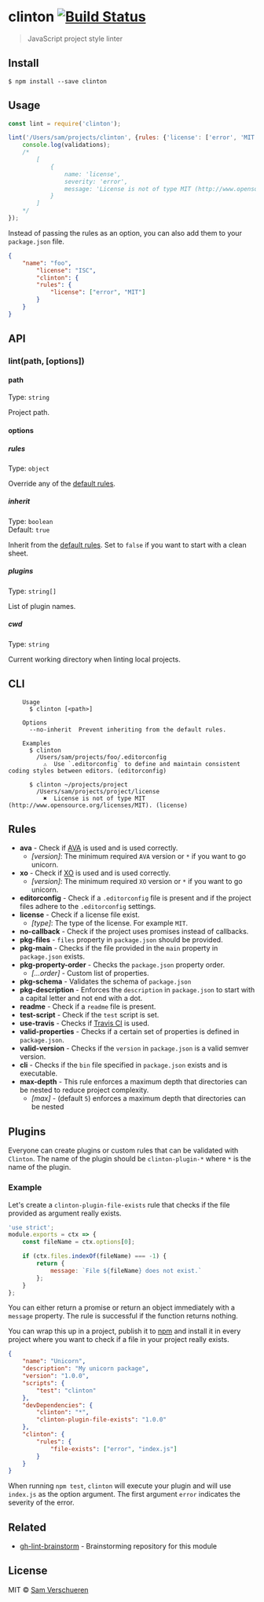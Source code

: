# clinton [![Build Status](https://travis-ci.org/SamVerschueren/clinton.svg?branch=master)](https://travis-ci.org/SamVerschueren/clinton)

> JavaScript project style linter


## Install

```
$ npm install --save clinton
```


## Usage

```js
const lint = require('clinton');

lint('/Users/sam/projects/clinton', {rules: {'license': ['error', 'MIT']}}).then(validations => {
	console.log(validations);
	/*
		[
			{
				name: 'license',
				severity: 'error',
				message: 'License is not of type MIT (http://www.opensource.org/licenses/MIT).'
			}
		]
	*/
});
```

Instead of passing the rules as an option, you can also add them to your `package.json` file.

```json
{
	"name": "foo",
		"license": "ISC",
		"clinton": {
		"rules": {
			"license": ["error", "MIT"]
		}
	}
}
```


## API

### lint(path, [options])

#### path

Type: `string`

Project path.

#### options

##### rules

Type: `object`

Override any of the [default rules](https://github.com/SamVerschueren/clinton/blob/master/config.js).

##### inherit

Type: `boolean`<br>
Default: `true`

Inherit from the [default rules](https://github.com/SamVerschueren/clinton/blob/master/config.js). Set to `false` if you want to start with a clean sheet.

##### plugins

Type: `string[]`

List of plugin names.

##### cwd

Type: `string`

Current working directory when linting local projects.


## CLI

```
	Usage
	  $ clinton [<path>]

	Options
	  --no-inherit  Prevent inheriting from the default rules.

	Examples
	  $ clinton
	    /Users/sam/projects/foo/.editorconfig
	      ⚠  Use `.editorconfig` to define and maintain consistent coding styles between editors. (editorconfig)

	  $ clinton ~/projects/project
	    /Users/sam/projects/project/license
	      ✖  License is not of type MIT (http://www.opensource.org/licenses/MIT). (license)
```


## Rules

- **ava** - Check if [AVA](https://github.com/avajs/ava) is used and is used correctly.
	- *[version]*: The minimum required `AVA` version or `*` if you want to go unicorn.
- **xo** - Check if [XO](https://github.com/sindresorhus/xo) is used and is used correctly.
	- *[version]*: The minimum required `XO` version or `*` if you want to go unicorn.
- **editorconfig** - Check if a `.editorconfig` file is present and if the project files adhere to the `.editorconfig` settings.
- **license** - Check if a license file exist.
	- *[type]*: The type of the license. For example `MIT`.
- **no-callback** - Check if the project uses promises instead of callbacks.
- **pkg-files** - `files` property in `package.json` should be provided.
- **pkg-main** - Checks if the file provided in the `main` property in `package.json` exists.
- **pkg-property-order** - Checks the `package.json` property order.
	- *[...order]* - Custom list of properties.
- **pkg-schema** - Validates the schema of `package.json`
- **pkg-description** - Enforces the `description` in `package.json` to start with a capital letter and not end with a dot.
- **readme** - Check if a `readme` file is present.
- **test-script** - Check if the `test` script is set.
- **use-travis** - Checks if [Travis CI](https://travis-ci.org/) is used.
- **valid-properties** - Checks if a certain set of properties is defined in `package.json`.
- **valid-version** - Checks if the `version` in `package.json` is a valid semver version.
- **cli** - Checks if the `bin` file specified in `package.json` exists and is executable.
- **max-depth** - This rule enforces a maximum depth that directories can be nested to reduce project complexity.
	- *[max]* - (default `5`) enforces a maximum depth that directories can be nested

## Plugins

Everyone can create plugins or custom rules that can be validated with `Clinton`. The name of the plugin should be
`clinton-plugin-*` where `*` is the name of the plugin.

### Example

Let's create a `clinton-plugin-file-exists` rule that checks if the file provided as argument really exists.

```js
'use strict';
module.exports = ctx => {
	const fileName = ctx.options[0];

	if (ctx.files.indexOf(fileName) === -1) {
		return {
			message: `File ${fileName} does not exist.`
		};
	}
};
```

You can either return a promise or return an object immediately with a `message` property. The rule is successful if the function
returns nothing.

You can wrap this up in a project, publish it to [npm](https://www.npmjs.com/) and install it in every project where you
want to check if a file in your project really exists.

```json
{
	"name": "Unicorn",
	"description": "My unicorn package",
	"version": "1.0.0",
	"scripts": {
		"test": "clinton"
	},
	"devDependencies": {
		"clinton": "*",
		"clinton-plugin-file-exists": "1.0.0"
	},
	"clinton": {
		"rules": {
			"file-exists": ["error", "index.js"]
		}
	}
}
```

When running `npm test`, `clinton` will execute your plugin and will use `index.js` as the option argument. The first argument `error`
indicates the severity of the error.


## Related

- [gh-lint-brainstorm](https://github.com/SamVerschueren/gh-lint-brainstorm) - Brainstorming repository for this module


## License

MIT © [Sam Verschueren](http://github.com/SamVerschueren)
